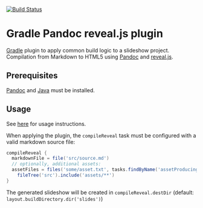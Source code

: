 [![Build Status](https://travis-ci.org/m2ci-msp/gradle-pandoc-reveal-plugin.svg?branch=master)](https://travis-ci.org/m2ci-msp/gradle-pandoc-reveal-plugin)

Gradle Pandoc reveal.js plugin
==============================

[Gradle] plugin to apply common build logic to a slideshow project.
Compilation from Markdown to HTML5 using [Pandoc] and [reveal.js].

Prerequisites
-------------

[Pandoc] and [Java] must be installed.

Usage
-----

See [here](https://plugins.gradle.org/plugin/org.m2ci.msp.pandocreveal) for usage instructions.

When applying the plugin, the `compileReveal` task must be configured with a valid markdown source file:

```gradle
compileReveal {
  markdownFile = file('src/source.md')
  // optionally, additional assets:
  assetFiles = files('some/asset.txt', tasks.findByName('assetProducingTask')) +
    fileTree('src').include('assets/**')
}
```

The generated slideshow will be created in `compileReveal.destDir` (default: `layout.buildDirectory.dir('slides')`)

[Gradle]: https://gradle.org
[Pandoc]: http://pandoc.org/
[reveal.js]: http://lab.hakim.se/reveal-js/
[Java]: https://www.java.com/
